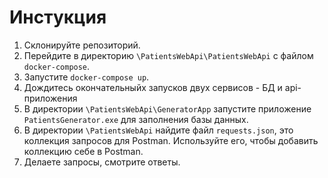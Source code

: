 # Инстукция

1. Склонируйте репозиторий.
2. Перейдите в директорию `\PatientsWebApi\PatientsWebApi` с файлом `docker-compose`.
3. Запустите `docker-compose up`.
4. Дождитесь окончательныйх запусков двух сервисов - БД и api-приложения
5. В директории `\PatientsWebApi\GeneratorApp` запустите приложение `PatientsGenerator.exe` для заполнения базы данных.
6. В директории `\PatientsWebApi` найдите файл `requests.json`, это коллекция запросов для Postman. Используйте его, чтобы добавить коллекцию себе в Postman.
7. Делаете запросы, смотрите ответы.
